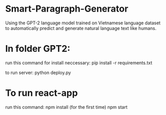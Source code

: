 # Smart-Paragraph-Generator
Using the GPT-2 language model trained on Vietnamese language dataset to automatically predict and generate natural language text like humans. 

# In folder GPT2: 
run this command for install neccessary:
	pip install -r requirements.txt

to run server: 
	python deploy.py

# To run react-app
run this command: 
npm install (for the first time)
npm start
